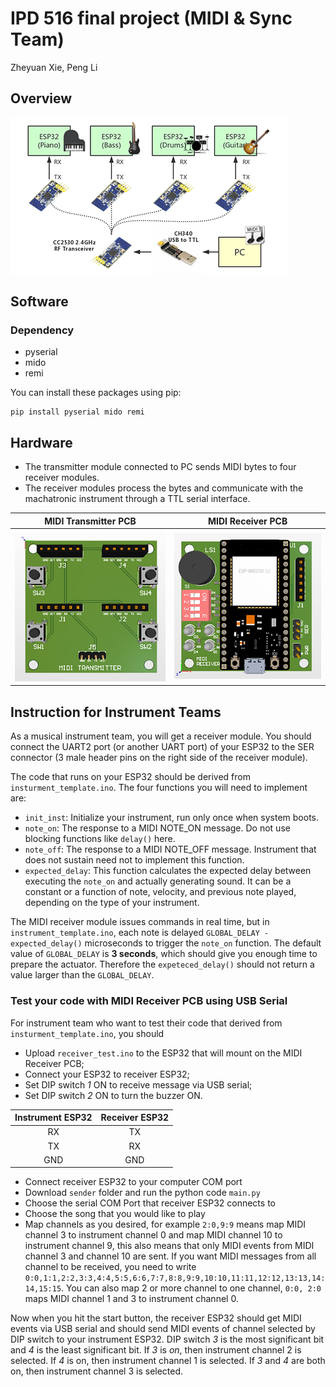 # IPD 516 final project (MIDI & Sync Team)
Zheyuan Xie, Peng Li

## Overview
![system](system_diagram.png)

## Software
### Dependency
 - pyserial
 - mido
 - remi
 
You can install these packages using pip:
```
pip install pyserial mido remi
```

## Hardware
 - The transmitter module connected to PC sends MIDI bytes to four receiver modules.
 - The receiver modules process the bytes and communicate with the machatronic instrument through a TTL serial interface.

MIDI Transmitter PCB          |  MIDI Receiver PCB
:-------------------------:|:-------------------------:
![pcb_rx](pcb/tx.png)      |  ![pcb_tx](pcb/rx.png)

## Instruction for Instrument Teams
As a musical instrument team, you will get a receiver module. You should connect the UART2 port (or another UART port) of your ESP32 to the SER connector (3 male header pins on the right side of the receiver module).

The code that runs on your ESP32 should be derived from `insturment_template.ino`. The four functions you will need to implement are:
 - `init_inst`: Initialize your instrument, run only once when system boots.
 - `note_on`: The response to a MIDI NOTE_ON message. Do not use blocking functions like `delay()` here.
 - `note_off`: The response to a MIDI NOTE_OFF message. Instrument that does not sustain need not to implement this function.
 - `expected_delay`: This function calculates the expected delay between executing the `note_on` and actually generating sound. It can be a constant or a function of note, velocity, and previous note played, depending on the type of your instrument.

The MIDI receiver module issues commands in real time, but in `instrument_template.ino`, each note is delayed `GLOBAL_DELAY - expected_delay()` microseconds to trigger the `note_on` function. The default value of `GLOBAL_DELAY` is **3 seconds**, which should give you enough time to prepare the actuator. Therefore the `expeteced_delay()` should not return a value larger than the `GLOBAL_DELAY`.

### Test your code with MIDI Receiver PCB using USB Serial
For instrument team who want to test their code that derived from `insturment_template.ino`, you should
- Upload `receiver_test.ino` to the ESP32 that will mount on the MIDI Receiver PCB;
- Connect your ESP32 to receiver ESP32;
- Set DIP switch *1* ON to receive message via USB serial;
- Set DIP switch *2* ON to turn the buzzer ON.

Instrument ESP32 | Receiver ESP32
:-----------------:|:----------------:
RX   |TX
TX   |RX
GND|GND
- Connect receiver ESP32 to your computer COM port
- Download `sender` folder and run the python code `main.py` 
- Choose the serial COM Port that receiver ESP32 connects to
- Choose the song that you would like to play
- Map channels as you desired, for example `2:0,9:9` means map MIDI channel 3 to instrument channel 0 and map MIDI channel 10 to instrument channel 9, this also means that only MIDI events from MIDI channel 3 and channel 10 are sent. If you want MIDI messages from all channel to be received, you need to write `0:0,1:1,2:2,3:3,4:4,5:5,6:6,7:7,8:8,9:9,10:10,11:11,12:12,13:13,14:14,15:15`. You can also map 2 or more channel to one channel, `0:0, 2:0` maps MIDI channel 1 and 3 to instrument channel 0.

Now when you hit the start button, the receiver ESP32 should get MIDI events via USB serial and should send MIDI events of channel selected by DIP switch to your instrument ESP32. DIP switch *3* is the most significant bit and *4* is the least significant bit. If *3* is *on*, then instrument channel 2 is selected. If *4* is on, then instrument channel 1 is selected. If *3* and *4* are both on, then instrument channel 3 is selected.
